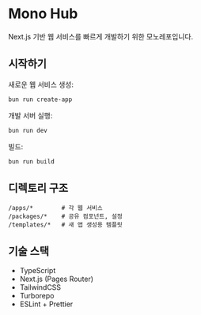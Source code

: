 # Mono Hub

Next.js 기반 웹 서비스를 빠르게 개발하기 위한 모노레포입니다.

## 시작하기

새로운 웹 서비스 생성:
```bash
bun run create-app
```

개발 서버 실행:
```bash
bun run dev
```

빌드:
```bash
bun run build
```

## 디렉토리 구조

```
/apps/*        # 각 웹 서비스
/packages/*    # 공유 컴포넌트, 설정
/templates/*   # 새 앱 생성용 템플릿
```

## 기술 스택

- TypeScript
- Next.js (Pages Router)
- TailwindCSS
- Turborepo
- ESLint + Prettier